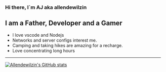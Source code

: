 ### Hi there, I`m AJ aka allendewilzin

## I am a Father, Developer and a Gamer
- I love vscode and Nodejs
- Networks and server configs interest me.
- Camping and taking hikes are amazing for a recharge.
- Love concentrating long hours

---

[![Allendewilzin's GitHub stats](https://github-readme-stats.vercel.app/api?username=allendewilzin&count_private=true&show_icons=true&hide=contribs,issues,stars)](https://github.com/allendewilzin/github-readme-stats)